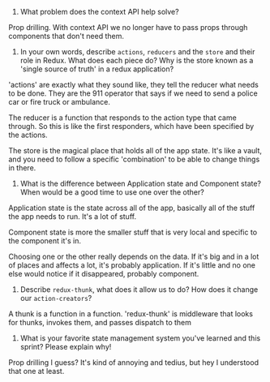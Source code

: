 1. What problem does the context API help solve?

Prop drilling. With context API we no longer have to pass props through components that don't need them.

1. In your own words, describe `actions`, `reducers` and the `store` and their role in Redux. What does each piece do? Why is the store known as a 'single source of truth' in a redux application?

'actions' are exactly what they sound like, they tell the reducer what needs to be done. They are the 911 operator that says if we need to send a police car or fire truck or ambulance.

The reducer is a function that responds to the action type that came through. So this is like the first responders, which have been specified by the actions.

The store is the magical place that holds all of the app state. It's like a vault, and you need to follow a specific 'combination' to be able to change things in there.

1. What is the difference between Application state and Component state? When would be a good time to use one over the other?

Application state is the state across all of the app, basically all of the stuff the app needs to run. It's a lot of stuff.

Component state is more the smaller stuff that is very local and specific to the component it's in. 

Choosing one or the other really depends on the data. If it's big and in a lot of places and affects a lot, it's probably application. If it's little and no one else would notice if it disappeared, probably component.

1. Describe `redux-thunk`, what does it allow us to do? How does it change our `action-creators`?

A thunk is a function in a function. 'redux-thunk' is middleware that looks for thunks, invokes them, and passes dispatch to them

1. What is your favorite state management system you've learned and this sprint? Please explain why!

Prop drilling I guess? It's kind of annoying and tedius, but hey I understood that one at least.